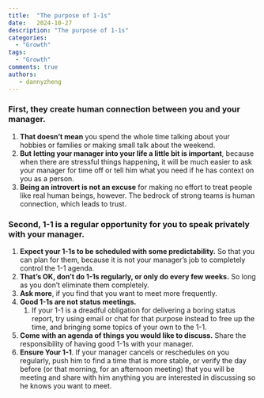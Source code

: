 ```yaml
---
title:  "The purpose of 1-1s"
date:   2024-10-27 
description: "The purpose of 1-1s"
categories:
  - "Growth"
tags:
  - "Growth"
comments: true
authors:
   - dannyzheng
---
```

### First, they create human connection between you and your manager.
1. **That doesn’t mean** you spend the whole time talking about your hobbies or families or making small talk about the weekend. 
2. **But** **letting your manager into your life a little bit is important**, because when there are stressful things happening, it will be much easier to ask your manager for time off or tell him what you need if he has context on you as a person.
3. **Being an introvert is not an excuse** for making no effort to treat people like real human beings, however. The bedrock of strong teams is human connection, which leads to trust.
<!-- more -->
### Second, 1-1 is a regular opportunity for you to speak privately with your manager.

1. **Expect your 1-1s to be scheduled with some predictability.** So that you can plan for them, because it is not your manager’s job to completely control the 1-1 agenda.
2. **That’s OK,  don’t do 1-1s regularly, or only do every few weeks.** So long as you don’t eliminate them completely. 
3. **Ask more**, if you find that you want to meet more frequently.
4. **Good 1-1s are not status meetings.**
    1.  If your 1-1 is a dreadful obligation for delivering a boring status report, try using email or chat for that purpose instead to free up the time, and bringing some topics of your own to the 1-1.
5. **Come with an agenda of things you would like to discuss.** Share the responsibility of having good 1-1s with your manager. 
6. **Ensure Your 1-1**. If your manager cancels or reschedules on you regularly, push him to find a time that is more stable, or verify the day before (or that morning, for an afternoon meeting) that you will be meeting and share with him anything you are interested in discussing so he knows you want to meet.